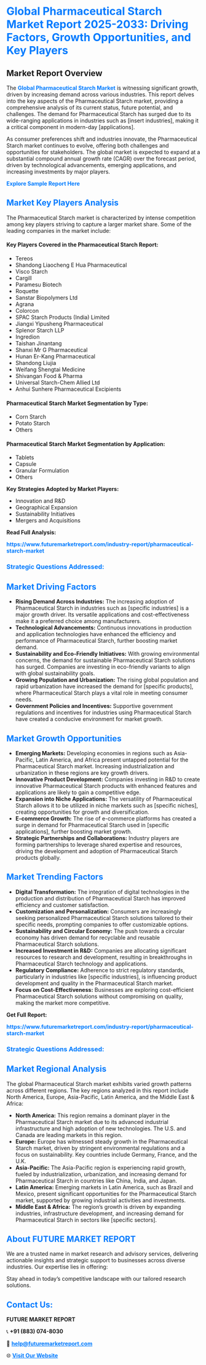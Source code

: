 <h1 style="color: #007BFF;">Global Pharmaceutical Starch Market Report 2025-2033: Driving Factors, Growth Opportunities, and Key Players</h1>

<section id="overview">
<h2>Market Report Overview</h2>
<p>The <a href="https://www.futuremarketreport.com/industry-report/pharmaceutical-starch-market" style="color: #007BFF; text-decoration: none;"><strong>Global Pharmaceutical Starch Market</strong></a> is witnessing significant growth, driven by increasing demand across various industries. This report delves into the key aspects of the Pharmaceutical Starch market, providing a comprehensive analysis of its current status, future potential, and challenges. The demand for Pharmaceutical Starch has surged due to its wide-ranging applications in industries such as [insert industries], making it a critical component in modern-day [applications].</p>
<p>As consumer preferences shift and industries innovate, the Pharmaceutical Starch market continues to evolve, offering both challenges and opportunities for stakeholders. The global market is expected to expand at a substantial compound annual growth rate (CAGR) over the forecast period, driven by technological advancements, emerging applications, and increasing investments by major players.</p>
</section>

<section id="overview">
<p><a href="https://www.futuremarketreport.com/request-sample/reportId=79996" style="color: #007BFF; text-decoration: none;"><strong>Explore Sample Report Here</strong></a></p>
</section>

<section id="key-players">
<h2 style="color: #007BFF;">Market Key Players Analysis</h2>
<p>The Pharmaceutical Starch market is characterized by intense competition among key players striving to capture a larger market share. Some of the leading companies in the market include:</p>
<h4>Key Players Covered in the Pharmaceutical Starch Report:</h4>
<ul><li>Tereos</li><li>Shandong Liaocheng E Hua Pharmaceutical</li><li>Visco Starch</li><li>Cargill</li><li>Paramesu Biotech</li><li>Roquette</li><li>Sanstar Biopolymers Ltd</li><li>Agrana</li><li>Colorcon</li><li>SPAC Starch Products (India) Limited</li><li>Jiangxi Yipusheng Pharmaceutical</li><li>Splenor Starch LLP</li><li>Ingredion</li><li>Taishan Jinantang</li><li>Shanxi Mr G Pharmaceutical</li><li>Hunan Er-Kang Pharmaceutical</li><li>Shandong Liujia</li><li>Weifang Shengtai Medicine</li><li>Shivangan Food &amp; Pharma</li><li>Universal Starch-Chem Allied Ltd</li><li>Anhui Sunhere Pharmaceutical Excipients</li></ul>
<h4>Pharmaceutical Starch Market Segmentation by Type:</h4>
<ul><li>Corn Starch</li><li>Potato Starch</li><li>Others</li></ul>

<h4>Pharmaceutical Starch Market Segmentation by Application:</h4>
<ul><li>Tablets</li><li>Capsule</li><li>Granular Formulation</li><li>Others</li></ul>
<p><strong>Key Strategies Adopted by Market Players:</strong></p>
<ul>
<li>Innovation and R&D</li>
<li>Geographical Expansion</li>
<li>Sustainability Initiatives</li>
<li>Mergers and Acquisitions</li>
</ul>
</section>

<section>
<p><strong>Read Full Analysis: </strong></p><a href="https://www.futuremarketreport.com/industry-report/pharmaceutical-starch-market" style="color: #007BFF; text-decoration: none;"><strong>https://www.futuremarketreport.com/industry-report/pharmaceutical-starch-market</strong></a>
<h3 style="color: #007BFF;">Strategic Questions Addressed:</h3>
</section>

<section id="driving-factors">
<h2 style="color: #007BFF;">Market Driving Factors</h2>
<ul>
<li><strong>Rising Demand Across Industries:</strong> The increasing adoption of Pharmaceutical Starch in industries such as [specific industries] is a major growth driver. Its versatile applications and cost-effectiveness make it a preferred choice among manufacturers.</li>
<li><strong>Technological Advancements:</strong> Continuous innovations in production and application technologies have enhanced the efficiency and performance of Pharmaceutical Starch, further boosting market demand.</li>
<li><strong>Sustainability and Eco-Friendly Initiatives:</strong> With growing environmental concerns, the demand for sustainable Pharmaceutical Starch solutions has surged. Companies are investing in eco-friendly variants to align with global sustainability goals.</li>
<li><strong>Growing Population and Urbanization:</strong> The rising global population and rapid urbanization have increased the demand for [specific products], where Pharmaceutical Starch plays a vital role in meeting consumer needs.</li>
<li><strong>Government Policies and Incentives:</strong> Supportive government regulations and incentives for industries using Pharmaceutical Starch have created a conducive environment for market growth.</li>
</ul>
</section>

<section id="growth-opportunities">
<h2 style="color: #007BFF;">Market Growth Opportunities</h2>
<ul>
<li><strong>Emerging Markets:</strong> Developing economies in regions such as Asia-Pacific, Latin America, and Africa present untapped potential for the Pharmaceutical Starch market. Increasing industrialization and urbanization in these regions are key growth drivers.</li>
<li><strong>Innovative Product Development:</strong> Companies investing in R&D to create innovative Pharmaceutical Starch products with enhanced features and applications are likely to gain a competitive edge.</li>
<li><strong>Expansion into Niche Applications:</strong> The versatility of Pharmaceutical Starch allows it to be utilized in niche markets such as [specific niches], creating opportunities for growth and diversification.</li>
<li><strong>E-commerce Growth:</strong> The rise of e-commerce platforms has created a surge in demand for Pharmaceutical Starch used in [specific applications], further boosting market growth.</li>
<li><strong>Strategic Partnerships and Collaborations:</strong> Industry players are forming partnerships to leverage shared expertise and resources, driving the development and adoption of Pharmaceutical Starch products globally.</li>
</ul>
</section>

<section id="trending-factors">
<h2 style="color: #007BFF;">Market Trending Factors</h2>
<ul>
<li><strong>Digital Transformation:</strong> The integration of digital technologies in the production and distribution of Pharmaceutical Starch has improved efficiency and customer satisfaction.</li>
<li><strong>Customization and Personalization:</strong> Consumers are increasingly seeking personalized Pharmaceutical Starch solutions tailored to their specific needs, prompting companies to offer customizable options.</li>
<li><strong>Sustainability and Circular Economy:</strong> The push towards a circular economy has driven demand for recyclable and reusable Pharmaceutical Starch solutions.</li>
<li><strong>Increased Investment in R&D:</strong> Companies are allocating significant resources to research and development, resulting in breakthroughs in Pharmaceutical Starch technology and applications.</li>
<li><strong>Regulatory Compliance:</strong> Adherence to strict regulatory standards, particularly in industries like [specific industries], is influencing product development and quality in the Pharmaceutical Starch market.</li>
<li><strong>Focus on Cost-Effectiveness:</strong> Businesses are exploring cost-efficient Pharmaceutical Starch solutions without compromising on quality, making the market more competitive.</li>
</ul>
</section>

<section>
<p><strong>Get Full Report: </strong></p><a href="https://www.futuremarketreport.com/industry-report/pharmaceutical-starch-market" style="color: #007BFF; text-decoration: none;"><strong>https://www.futuremarketreport.com/industry-report/pharmaceutical-starch-market</strong></a>
<h3 style="color: #007BFF;">Strategic Questions Addressed:</h3>
</section>


<section id="regional-analysis">
<h2 style="color: #007BFF;">Market Regional Analysis</h2>
<p>The global Pharmaceutical Starch market exhibits varied growth patterns across different regions. The key regions analyzed in this report include North America, Europe, Asia-Pacific, Latin America, and the Middle East & Africa:</p>
<ul>
<li><strong>North America:</strong> This region remains a dominant player in the Pharmaceutical Starch market due to its advanced industrial infrastructure and high adoption of new technologies. The U.S. and Canada are leading markets in this region.</li>
<li><strong>Europe:</strong> Europe has witnessed steady growth in the Pharmaceutical Starch market, driven by stringent environmental regulations and a focus on sustainability. Key countries include Germany, France, and the U.K.</li>
<li><strong>Asia-Pacific:</strong> The Asia-Pacific region is experiencing rapid growth, fueled by industrialization, urbanization, and increasing demand for Pharmaceutical Starch in countries like China, India, and Japan.</li>
<li><strong>Latin America:</strong> Emerging markets in Latin America, such as Brazil and Mexico, present significant opportunities for the Pharmaceutical Starch market, supported by growing industrial activities and investments.</li>
<li><strong>Middle East & Africa:</strong> The region’s growth is driven by expanding industries, infrastructure development, and increasing demand for Pharmaceutical Starch in sectors like [specific sectors].</li>
</ul>
</section>

<footer>
<h2 style="color: #007BFF;">About FUTURE MARKET REPORT</h2>
<p>We are a trusted name in market research and advisory services, delivering actionable insights and strategic support to businesses across diverse industries. Our expertise lies in offering:</p>

<p>Stay ahead in today’s competitive landscape with our tailored research solutions.</p>

<h2 style="color: #007BFF;">Contact Us:</h2>
<p><strong>FUTURE MARKET REPORT</strong></p>
<p>📞 <strong>+91 (883) 074-8030</strong></p>
<p>📧 <strong><a href="mailto:help@futuremarketreport.com" style="color: #007BFF;">help@futuremarketreport.com</a></strong></p>
<p>🌐 <strong><a href="https://www.futuremarketreport.com/" style="color: #007BFF;">Visit Our Website</a></strong></p>
</footer>